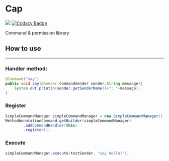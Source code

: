 # Cap
[![](https://api.codeclimate.com/v1/badges/687ed1fae703c5786d17/maintainability)](https://codeclimate.com/github/UnknownDomainGame/Cap/maintainability)
[![Codacy Badge](https://api.codacy.com/project/badge/Grade/e882f018bf984b948fb1d77a26a42bcd)](https://www.codacy.com/manual/Mouse0w0/Cap?utm_source=github.com&amp;utm_medium=referral&amp;utm_content=UnknownDomainGame/Cap&amp;utm_campaign=Badge_Grade)

Command &amp; permission library

## How to use

---

### Handler method:
```java
@Command("say")
public void say(@Sender CommandSender sender,String message){
    System.out.println(sender.getSenderName()+": "+message);
}
```

### Register

```java
SimpleCommandManager simpleCommandManager = new SimpleCommandManager();
MethodAnnotationCommand.getBuilder(simpleCommandManager)
        .addCommandHandler(this)
        .register();
```

### Execute

```java
simpleCommandManager.execute(testSender, "say hello!");
```